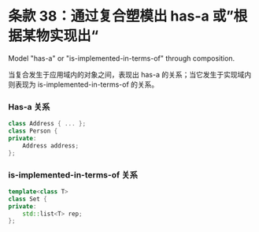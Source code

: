# 条款 38：通过复合塑模出 has-a 或”根据某物实现出“

Model "has-a" or "is-implemented-in-terms-of" through composition.

当复合发生于应用域内的对象之间，表现出 has-a 的关系；当它发生于实现域内则表现为 is-implemented-in-terms-of 的关系。

### Has-a 关系

```c++
class Address { ... };
class Person {
private:
    Address address;
};
```

### is-implemented-in-terms-of 关系

```c++
template<class T>
class Set {
private:
    std::list<T> rep;
};
```

